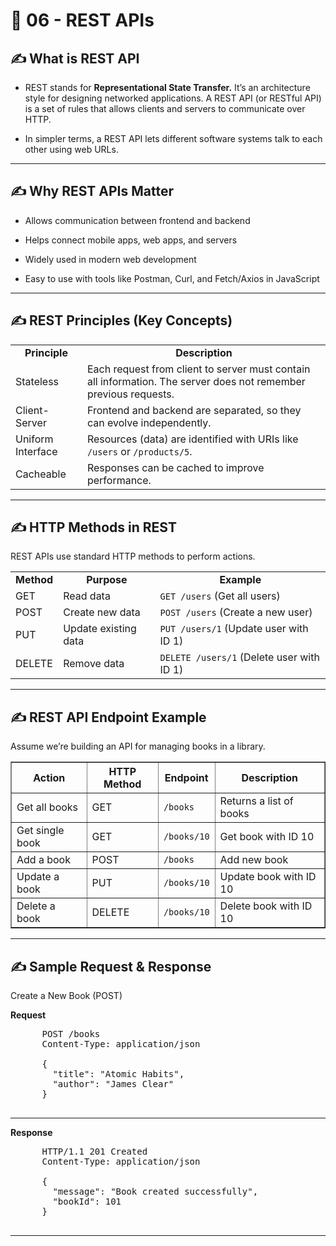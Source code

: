# 🚀 06 - REST APIs

## ✍️ What is REST API 

- REST stands for **Representational State Transfer.**  It’s an architecture style for designing networked applications.
  A REST API (or RESTful API) is a set of rules that allows clients and servers to communicate over HTTP.

- In simpler terms, a REST API lets different software systems talk to each other using web URLs.

---

## ✍️ Why REST APIs Matter

- Allows communication between frontend and backend

- Helps connect mobile apps, web apps, and servers

- Widely used in modern web development

- Easy to use with tools like Postman, Curl, and Fetch/Axios in JavaScript

---

## ✍️ REST Principles (Key Concepts)

<table> 
  <tr> 
    <td align="center"><b>Principle</b></td> 
    <td align="center"><b>Description</b></td> 
  </tr> 
  <tr> 
    <td>Stateless</td> 
    <td>Each request from client to server must contain all information. The server does not remember previous requests.</td> 
  </tr> 
  <tr> 
    <td>Client-Server</td> 
    <td>Frontend and backend are separated, so they can evolve independently.</td> 
  </tr> 
  <tr> 
    <td>Uniform Interface</td> 
    <td>Resources (data) are identified with URIs like <code>/users</code> or <code>/products/5</code>.</td> 
  </tr> 
  <tr> 
    <td>Cacheable</td> 
    <td>Responses can be cached to improve performance.</td> 
  </tr> 
</table>

---

## ✍️ HTTP Methods in REST

REST APIs use standard HTTP methods to perform actions.

<table>
  <tr>
    <td align="center"><b>Method</b></td>
    <td align="center"><b>Purpose</b></td>
    <td align="center"><b>Example</b></td>
  </tr>
  <tr>
    <td>GET</td>
    <td>Read data</td>
    <td><code>GET /users</code> (Get all users)</td> 
  </tr>
   <tr>
    <td>POST</td>
    <td>Create new data</td>
    <td><code>POST /users</code> (Create a new user)</td> 
  </tr>
   <tr>
    <td>PUT</td>
    <td>Update existing data</td>
    <td><code>PUT /users/1</code> (Update user with ID 1)</td> 
  </tr>
   <tr>
    <td>DELETE</td>
    <td>Remove data</td>
    <td><code>DELETE /users/1</code> (Delete user with ID 1)</td> 
  </tr>
</table>

---

## ✍️ REST API Endpoint Example

Assume we’re building an API for managing books in a library.

<table border="1">
  <thead>
    <tr>
      <th>Action</th>
      <th>HTTP Method</th>
      <th>Endpoint</th>
      <th>Description</th>
    </tr>
  </thead>
  <tbody>
    <tr>
      <td>Get all books</td>
      <td>GET</td>
      <td><code>/books</code></td>
      <td>Returns a list of books</td>
    </tr>
    <tr>
      <td>Get single book</td>
      <td>GET</td>
      <td><code>/books/10</code></td>
      <td>Get book with ID 10</td>
    </tr>
    <tr>
      <td>Add a book</td>
      <td>POST</td>
      <td><code>/books</code></td>
      <td>Add new book</td>
    </tr>
    <tr>
      <td>Update a book</td>
      <td>PUT</td>
      <td><code>/books/10</code></td>
      <td>Update book with ID 10</td>
    </tr>
    <tr>
      <td>Delete a book</td>
      <td>DELETE</td>
      <td><code>/books/10</code></td>
      <td>Delete book with ID 10</td>
    </tr>
  </tbody>
</table>

---

## ✍️ Sample Request & Response

Create a New Book (POST)
<br>

  **Request**

  <pre>
      POST /books
      Content-Type: application/json
  
      {
        "title": "Atomic Habits",
        "author": "James Clear"
      }
  </pre>

---

  **Response**

  <pre>
      HTTP/1.1 201 Created
      Content-Type: application/json

      {
        "message": "Book created successfully",
        "bookId": 101
      }
  </pre>

---




